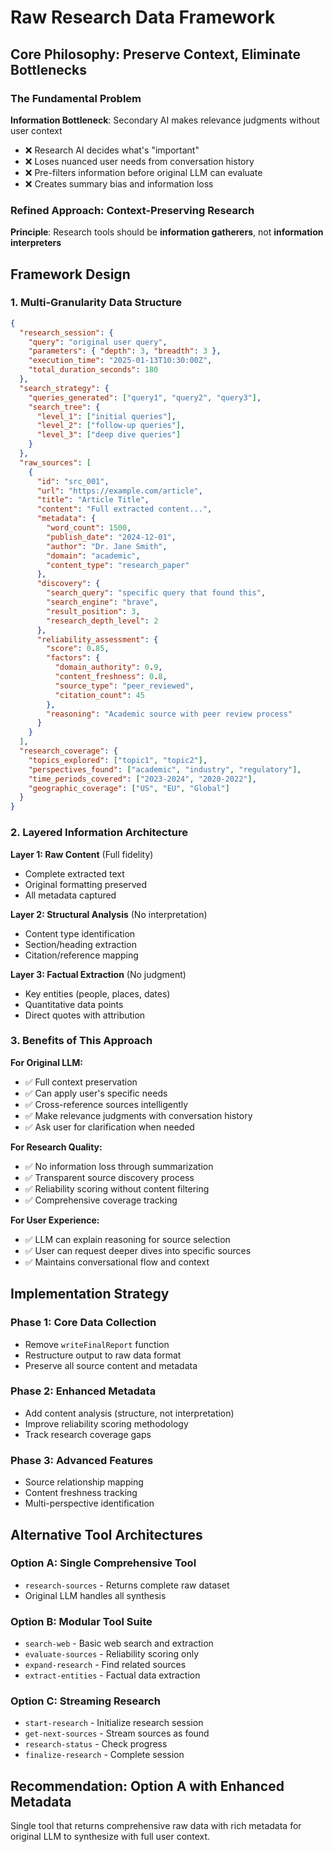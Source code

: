 # Raw Research Data Framework

## Core Philosophy: Preserve Context, Eliminate Bottlenecks

### The Fundamental Problem
**Information Bottleneck**: Secondary AI makes relevance judgments without user context
- ❌ Research AI decides what's "important" 
- ❌ Loses nuanced user needs from conversation history
- ❌ Pre-filters information before original LLM can evaluate
- ❌ Creates summary bias and information loss

### Refined Approach: Context-Preserving Research

**Principle**: Research tools should be **information gatherers**, not **information interpreters**

## Framework Design

### 1. Multi-Granularity Data Structure
```json
{
  "research_session": {
    "query": "original user query",
    "parameters": { "depth": 3, "breadth": 3 },
    "execution_time": "2025-01-13T10:30:00Z",
    "total_duration_seconds": 180
  },
  "search_strategy": {
    "queries_generated": ["query1", "query2", "query3"],
    "search_tree": {
      "level_1": ["initial queries"],
      "level_2": ["follow-up queries"],
      "level_3": ["deep dive queries"]
    }
  },
  "raw_sources": [
    {
      "id": "src_001",
      "url": "https://example.com/article",
      "title": "Article Title",
      "content": "Full extracted content...",
      "metadata": {
        "word_count": 1500,
        "publish_date": "2024-12-01",
        "author": "Dr. Jane Smith",
        "domain": "academic",
        "content_type": "research_paper"
      },
      "discovery": {
        "search_query": "specific query that found this",
        "search_engine": "brave",
        "result_position": 3,
        "research_depth_level": 2
      },
      "reliability_assessment": {
        "score": 0.85,
        "factors": {
          "domain_authority": 0.9,
          "content_freshness": 0.8,
          "source_type": "peer_reviewed",
          "citation_count": 45
        },
        "reasoning": "Academic source with peer review process"
      }
    }
  ],
  "research_coverage": {
    "topics_explored": ["topic1", "topic2"],
    "perspectives_found": ["academic", "industry", "regulatory"],
    "time_periods_covered": ["2023-2024", "2020-2022"],
    "geographic_coverage": ["US", "EU", "Global"]
  }
}
```

### 2. Layered Information Architecture

**Layer 1: Raw Content** (Full fidelity)
- Complete extracted text
- Original formatting preserved
- All metadata captured

**Layer 2: Structural Analysis** (No interpretation)
- Content type identification
- Section/heading extraction
- Citation/reference mapping

**Layer 3: Factual Extraction** (No judgment)
- Key entities (people, places, dates)
- Quantitative data points
- Direct quotes with attribution

### 3. Benefits of This Approach

**For Original LLM:**
- ✅ Full context preservation
- ✅ Can apply user's specific needs
- ✅ Cross-reference sources intelligently
- ✅ Make relevance judgments with conversation history
- ✅ Ask user for clarification when needed

**For Research Quality:**
- ✅ No information loss through summarization
- ✅ Transparent source discovery process
- ✅ Reliability scoring without content filtering
- ✅ Comprehensive coverage tracking

**For User Experience:**
- ✅ LLM can explain reasoning for source selection
- ✅ User can request deeper dives into specific sources
- ✅ Maintains conversational flow and context

## Implementation Strategy

### Phase 1: Core Data Collection
- Remove `writeFinalReport` function
- Restructure output to raw data format
- Preserve all source content and metadata

### Phase 2: Enhanced Metadata
- Add content analysis (structure, not interpretation)
- Improve reliability scoring methodology
- Track research coverage gaps

### Phase 3: Advanced Features
- Source relationship mapping
- Content freshness tracking
- Multi-perspective identification

## Alternative Tool Architectures

### Option A: Single Comprehensive Tool
- `research-sources` - Returns complete raw dataset
- Original LLM handles all synthesis

### Option B: Modular Tool Suite
- `search-web` - Basic web search and extraction
- `evaluate-sources` - Reliability scoring only
- `expand-research` - Find related sources
- `extract-entities` - Factual data extraction

### Option C: Streaming Research
- `start-research` - Initialize research session
- `get-next-sources` - Stream sources as found
- `research-status` - Check progress
- `finalize-research` - Complete session

## Recommendation: Option A with Enhanced Metadata
Single tool that returns comprehensive raw data with rich metadata for original LLM to synthesize with full user context.